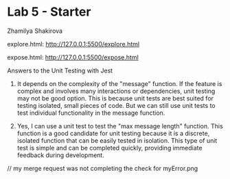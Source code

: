 # Lab 5 - Starter
Zhamilya Shakirova


explore.html:
http://127.0.0.1:5500/explore.html

expose.html:
http://127.0.0.1:5500/expose.html

Answers to the Unit Testing with Jest
1. It depends on the complexity of the "message" function. If the feature is complex and involves many interactions or dependencies, unit testing may not be good option. This is because unit tests are best suited for testing isolated, small pieces of code. But we can still use unit tests to test individual functionality in the message function.

2. Yes, I can use a unit test to test the "max message length" function. This function is a good candidate for unit testing because it is a discrete, isolated function that can be easily tested in isolation. This type of unit test is simple and can be completed quickly, providing immediate feedback during development.


// my merge request was not completing the check for myError.png
